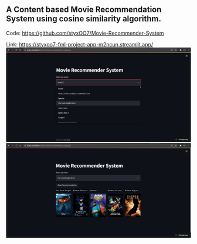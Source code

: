 ## A Content based Movie Recommendation System using cosine similarity algorithm.

Code: https://github.com/styxOO7/Movie-Recommender-System

Link: https://styxoo7-fml-project-app-m2ncun.streamlit.app/
![Screenshot](https://github.com/styxOO7/movie_recommender_sys/blob/master/2.png)
![Screenshot](https://github.com/styxOO7/movie_recommender_sys/blob/master/1.png)
